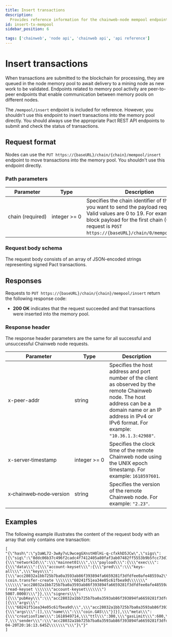 ```yaml
---
title: Insert transactions
description:
  Provides reference information for the chainweb-node mempool endpoints.
id: insert-tx-mempool
sidebar_position: 6

tags: ['chainweb', 'node api', 'chainweb api', 'api reference']
---
```


# Insert transactions

When transactions are submitted to the blockchain for processing, they are queued in the node memory pool to await delivery to a mining node as new work to be validated.
Endpoints related to memory pool activity are peer-to-peer endpoints that enable communication between memory pools on different nodes.

The `/mempool/insert` endpoint is included for reference.
However, you shouldn't use this endpoint to insert transactions into the memory pool directly.
You should always use the appropriate Pact REST API endpoints to submit and check the status of transactions.

## Request format

Nodes can use the `PUT https://{baseURL}/chain/{chain}/mempool/insert` endpoint to move transactions into the memory pool.
You shouldn't use this endpoint directly. 

### Path parameters

| Parameter | Type | Description
| --------- | ---- | -----------
| chain&nbsp;(required) | integer&nbsp;>=&nbsp;0 | Specifies the chain identifier of the chain you want to send the payload request to. Valid values are 0 to 19. For example, to get block payload for the first chain (0), the request is `POST https://{baseURL}/chain/0/mempool/insert`.

### Request body schema

The request body consists of an array of JSON-encoded strings representing signed Pact transactions.

## Responses

Requests to `PUT https://{baseURL}/chain/{chain}/mempool/insert` return the following response code:

- **200 OK** indicates that the request succeeded and that transactions were inserted into the memory pool.

### Response header

The response header parameters are the same for all successful and unsuccessful Chainweb node requests.

| Parameter | Type | Description
| --------- | ---- | -----------
| x-peer-addr | string | Specifies the host address and port number of the client as observed by the remote Chainweb node. The host address can be a domain name or an IP address in IPv4 or IPv6 format. For example: `"10.36.1.3:42988"`.
| x-server&#8209;timestamp | integer&nbsp;>=&nbsp;0 | Specifies the clock time of the remote Chainweb node using the UNIX epoch timestamp. For example: `1618597601`.
| x&#8209;chainweb&#8209;node&#8209;version	| string | Specifies the version of the remote Chainweb node. For example: `"2.23"`.

## Examples

The following example illustrates the content of the request body with an array that only contains one transaction:

```request
[
"{\"hash\":\"y3aWL72-3wAy7vL9wcegGXnstH0lHi-q-cfxkhD5JCw\",\"sigs\":[{\"sig\":\"8ddc06b37c496f2cadc4f7412405a80faf3ab07482ff5553b9b5fcc73d1b4121275ad5948d9b4078e553b71f8b42eaf6b24135bf2fb4d5840c16bcdde0e35e0f\"}],\"cmd\":\"{\\\"networkId\\\":\\\"mainnet01\\\",\\\"payload\\\":{\\\"exec\\\":{\\\"data\\\":{\\\"account-keyset\\\":{\\\"pred\\\":\\\"keys-all\\\",\\\"keys\\\":[\\\"acc28032a1bb725b7ba0a3593ab86f393894fa6659281f3dfdfee0afe48559a2\\\"]}},\\\"code\\\":\\\"(coin.transfer-create \\\\\\\"60241f51ea34e05c61fbea9d\\\\\\\" \\\\\\\"acc28032a1bb725b7ba0a3593ab86f393894fa6659281f3dfdfee0afe48559a2\\\\\\\" (read-keyset \\\\\\\"account-keyset\\\\\\\") 5007.0000)\\\"}},\\\"signers\\\":[{\\\"pubKey\\\":\\\"acc28032a1bb725b7ba0a3593ab86f393894fa6659281f3dfdfee0afe48559a2\\\",\\\"clist\\\":[{\\\"args\\\":[\\\"60241f51ea34e05c61fbea9d\\\",\\\"acc28032a1bb725b7ba0a3593ab86f393894fa6659281f3dfdfee0afe48559a2\\\",5007],\\\"name\\\":\\\"coin.TRANSFER\\\"},{\\\"args\\\":[],\\\"name\\\":\\\"coin.GAS\\\"}]}],\\\"meta\\\":{\\\"creationTime\\\":1618949714,\\\"ttl\\\":300,\\\"gasLimit\\\":600,\\\"chainId\\\":\\\"0\\\",\\\"gasPrice\\\":1.0e-7,\\\"sender\\\":\\\"acc28032a1bb725b7ba0a3593ab86f393894fa6659281f3dfdfee0afe48559a2\\\"},\\\"nonce\\\":\\\"\\\\\\\"2021-04-20T20:16:13.645Z\\\\\\\"\\\"}\"}"
]
```